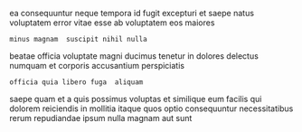 <!--
title: De-engineered client-driven productivity
author: Meaghan
date: 2014-08-02-1431
link: 2014-08-02-1431-de-engineered-client-driven-productivity
tags: [CSS,hacks,params,JVM]
-->

ea consequuntur neque tempora id fugit excepturi
et saepe natus voluptatem error vitae
esse ab voluptatem eos maiores
 	minus magnam  suscipit nihil nulla
beatae officia voluptate magni ducimus tenetur
in dolores delectus numquam et
corporis accusantium perspiciatis
 	officia quia libero fuga  aliquam
saepe quam et a quis possimus voluptas
et similique eum facilis
qui dolorem reiciendis in mollitia itaque quos optio consequuntur necessitatibus
rerum repudiandae ipsum nulla magnam aut sunt
